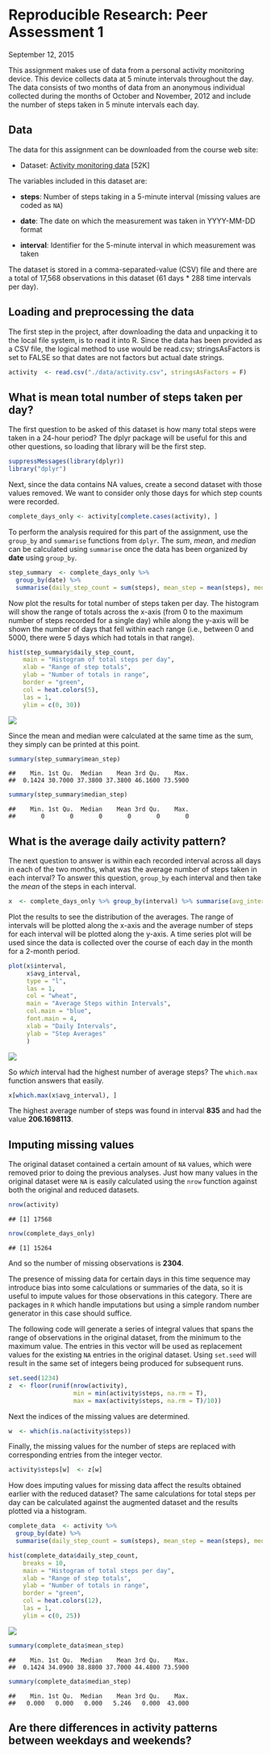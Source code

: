 # Reproducible Research: Peer Assessment 1
September 12, 2015  



This assignment makes use of data from a personal activity monitoring
device. This device collects data at 5 minute intervals throughout the
day. The data consists of two months of data from an anonymous
individual collected during the months of October and November, 2012
and include the number of steps taken in 5 minute intervals each day.

## Data

The data for this assignment can be downloaded from the course web
site:

* Dataset: [Activity monitoring data](https://d396qusza40orc.cloudfront.net/repdata%2Fdata%2Factivity.zip) [52K]

The variables included in this dataset are:

* **steps**: Number of steps taking in a 5-minute interval (missing values are coded as `NA`)

* **date**: The date on which the measurement was taken in YYYY-MM-DD format

* **interval**: Identifier for the 5-minute interval in which measurement was taken

The dataset is stored in a comma-separated-value (CSV) file and there are a total of 17,568 observations in this dataset (61 days * 288 time intervals per day).

## Loading and preprocessing the data

The first step in the project, after downloading the data and unpacking it to the local file system, is to read it into R.  Since the data has been provided as a CSV file, the logical method to use would be read.csv; stringsAsFactors is set to FALSE so that dates are not factors but actual date strings.


```r
activity  <- read.csv("./data/activity.csv", stringsAsFactors = F)
```

## What is mean total number of steps taken per day?

The first question to be asked of this dataset is how many total steps were taken in a 24-hour period?  The dplyr package will be useful for this and other questions, so loading that library will be the first step.


```r
suppressMessages(library(dplyr))
library("dplyr")
```

Next, since the data contains NA values, create a second dataset with those values removed.  We want to consider only those days for which step counts were recorded.


```r
complete_days_only <- activity[complete.cases(activity), ]
```

To perform the analysis required for this part of the assignment, use the `group_by` and `summarise` functions from `dplyr`.  The *sum*, *mean*, and *median* can be calculated using `summarise` once the data has been organized by **date** using `group_by`.


```r
step_summary  <- complete_days_only %>% 
  group_by(date) %>% 
  summarise(daily_step_count = sum(steps), mean_step = mean(steps), median_step = median(steps))
```

Now plot the results for total number of steps taken per day.  The histogram will show the range of totals across the x-axis (from 0 to the maximum number of steps recorded for a single day) while along the y-axis will be shown the number of days that fell within each range (i.e., between 0 and 5000, there were 5 days which had totals in that range).


```r
hist(step_summary$daily_step_count, 
    main = "Histogram of total steps per day",
    xlab = "Range of step totals",
    ylab = "Number of totals in range",
    border = "green",
    col = heat.colors(5),
    las = 1,
    ylim = c(0, 30))
```

![](PA1_template_files/figure-html/plot_count-1.png) 

Since the mean and median were calculated at the same time as the sum, they simply can be printed at this point.


```r
summary(step_summary$mean_step)
```

```
##    Min. 1st Qu.  Median    Mean 3rd Qu.    Max. 
##  0.1424 30.7000 37.3800 37.3800 46.1600 73.5900
```

```r
summary(step_summary$median_step)
```

```
##    Min. 1st Qu.  Median    Mean 3rd Qu.    Max. 
##       0       0       0       0       0       0
```

## What is the average daily activity pattern?

The next question to answer is within each recorded interval across all days in each of the two months, what was the average number of steps taken in each interval?  To answer this question, `group_by` each interval and then take the *mean* of the steps in each interval.


```r
x  <- complete_days_only %>% group_by(interval) %>% summarise(avg_interval = mean(steps))
```

Plot the results to see the distribution of the averages. The range of intervals will be plotted along the x-axis and the average number of steps for each interval will be plotted along the y-axis.  A time series plot will be used since the data is collected over the course of each day in the month for a 2-month period.


```r
plot(x$interval, 
     x$avg_interval, 
     type = "l", 
     las = 1, 
     col = "wheat", 
     main = "Average Steps within Intervals",
     col.main = "blue",
     font.main = 4,
     xlab = "Daily Intervals",
     ylab = "Step Averages"
     )
```

![](PA1_template_files/figure-html/plot_avg_steps_within_interval-1.png) 

So *which* interval had the highest number of average steps?  The `which.max` function answers that easily.

```r
x[which.max(x$avg_interval), ]
```

The highest average number of steps was found in interval **835** and had the value **206.1698113**.

## Imputing missing values

The original dataset contained a certain amount of `NA` values, which were removed prior to doing the previous analyses.  Just how many values in the original dataset were `NA` is easily calculated using the `nrow` function against both the original and reduced datasets.


```r
nrow(activity)
```

```
## [1] 17568
```

```r
nrow(complete_days_only)
```

```
## [1] 15264
```

And so the number of missing observations is **2304**.

The presence of missing data for certain days in this time sequence may introduce bias into some calculations or summaries of the data, so it is useful to impute values for those observations in this category.  There are packages in `R` which handle imputations but using a simple random number generator in this case should suffice.

The following code will generate a series of integral values that spans the range of observations in the original dataset, from the minimum to the maximum value.  The entries in this vector will be used as replacement values for the existing `NA` entries in the original dataset.  Using `set.seed` will result in the same set of integers being produced for subsequent runs.


```r
set.seed(1234)
z  <- floor(runif(nrow(activity), 
                  min = min(activity$steps, na.rm = T), 
                  max = max(activity$steps, na.rm = T)/10))
```

Next the indices of the missing values are determined.


```r
w  <- which(is.na(activity$steps))
```

Finally, the missing values for the number of steps are replaced with corresponding entries from the integer vector.


```r
activity$steps[w]  <- z[w]
```

How does imputing values for missing data affect the results obtained earlier with the reduced dataset?  The same calculations for total steps per day can be calculated against the augmented dataset and the results plotted via a histogram.


```r
complete_data  <- activity %>% 
  group_by(date) %>% 
  summarise(daily_step_count = sum(steps), mean_step = mean(steps), median_step = median(steps))
```


```r
hist(complete_data$daily_step_count, 
    breaks = 10,
    main = "Histogram of total steps per day",
    xlab = "Range of step totals",
    ylab = "Number of totals in range",
    border = "green",
    col = heat.colors(12),
    las = 1,
    ylim = c(0, 25))
```

![](PA1_template_files/figure-html/plot_count_with_complete_data-1.png) 


```r
summary(complete_data$mean_step)
```

```
##    Min. 1st Qu.  Median    Mean 3rd Qu.    Max. 
##  0.1424 34.0900 38.8800 37.7000 44.4800 73.5900
```

```r
summary(complete_data$median_step)
```

```
##    Min. 1st Qu.  Median    Mean 3rd Qu.    Max. 
##   0.000   0.000   0.000   5.246   0.000  43.000
```
## Are there differences in activity patterns between weekdays and weekends?
